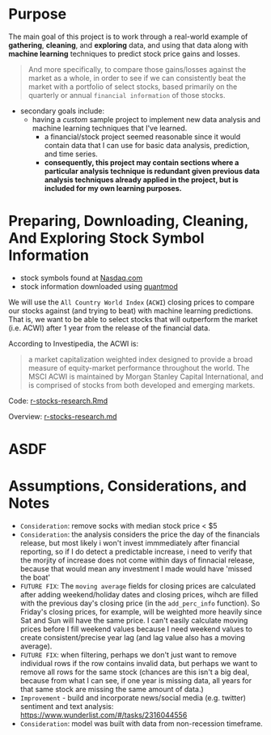 # Purpose

The main goal of this project is to work through a real-world example of **gathering**, **cleaning**, and **exploring** data, and using that data along with **machine learning** techniques to predict stock price gains and losses.
 
> And more specifically, to compare those gains/losses against the market as a whole, in order to see if we can consistently beat the market with a portfolio of select stocks, based primarily on the quarterly or annual `financial information` of those stocks.

- secondary goals include:
	- having a *custom* sample project to implement new data analysis and machine learning techniques that I've learned.
		- a financial/stock project seemed reasonable since it would contain data that I can use for basic data analysis, prediction, and time series.
		- **consequently, this project may contain sections where a particular analysis technique is redundant given previous data analysis techniques already applied in the project, but is included for my own learning purposes.**

# Preparing, Downloading, Cleaning, And Exploring Stock Symbol Information

- stock symbols found at [Nasdaq.com](http://www.nasdaq.com/screening/company-list.aspx)
- stock information downloaded using [quantmod](https://cran.r-project.org/web/packages/quantmod/quantmod.pdf)

We will use the `All Country World Index` (`ACWI`) closing prices to compare our stocks against (and trying to beat) with machine learning predictions. That is, we want to be able to select stocks that will outperform the market (i.e. ACWI) after 1 year from the release of the financial data.

According to Investipedia, the ACWI is:

> a market capitalization weighted index designed to provide a broad measure of equity-market performance throughout the world. The MSCI ACWI is maintained by Morgan Stanley Capital International, and is comprised of stocks from both developed and emerging markets.

Code: [r-stocks-research.Rmd](r-stocks-research.Rmd)

Overview: [r-stocks-research.md](r-stocks-research.md)

# ASDF



# Assumptions, Considerations, and Notes

- `Consideration`: remove socks with median stock price < $5
- `Consideration`: the analysis considers the price the day of the financials release, but most likely i won't invest immmediately after financial reporting, so if I do detect a predictable increase, i need to verify that the morjity of increase does not come within days of finnacial release, because that would mean any investment I made would have 'missed the boat'
- `FUTURE FIX`: The `moving average` fields for closing prices are calculated after adding weekend/holiday dates and closing prices, wihch are filled with the previous day's closing price (in the `add_perc_info` function). So Friday's closing prices, for example, will be weighted more heavily since Sat and Sun will have the same price. I can't easily calculate moving prices before I fill weekend values because I need weekend values to create consistent/precise year lag (and lag value also has a moving average).
- `FUTURE FIX`: when filtering, perhaps we don't just want to remove individual rows if the row contains invalid data, but perhaps we want to remove all rows for the same stock (chances are this isn't a big deal, because from what I can see, if one year is missing data, all years for that same stock are missing the same amount of data.)
- `Improvement` - build and incorporate news/social media (e.g. twitter) sentiment and text analysis: https://www.wunderlist.com/#/tasks/2316044556
- `Consideration`: model was built with data from non-recession timeframe.


